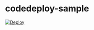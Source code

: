 # codedeploy-sample

[![Deploy](https://www.herokucdn.com/deploy/button.svg)](https://heroku.com/deploy)
